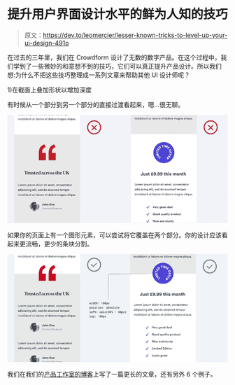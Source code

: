# 提升用户界面设计水平的鲜为人知的技巧

> 原文：<https://dev.to/leomercier/lesser-known-tricks-to-level-up-your-ui-design-491o>

在过去的三年里，我们在 Crowdform 设计了无数的数字产品。在这个过程中，我们学到了一些微妙的和意想不到的技巧，它们可以真正提升产品设计。所以我们想:为什么不把这些技巧整理成一系列文章来帮助其他 UI 设计师呢？

1)在截面上叠加形状以增加深度

有时候从一个部分到另一个部分的直接过渡看起来，嗯…很无聊。

[![example of bad UX](img/95efb8ead9cef5fc749e32df7da2569f.png)](https://res.cloudinary.com/practicaldev/image/fetch/s--p0zb9wEa--/c_limit%2Cf_auto%2Cfl_progressive%2Cq_auto%2Cw_880/https://www.crowdform.co.uk/wp-content/uploads/2019/04/BlogHD1a-1900x931.png)

如果你的页面上有一个图形元素，可以尝试将它覆盖在两个部分。你的设计应该看起来更流畅，更少的条块分割。

[![suggested improvement of UX example](img/bf838dcdb8f19ce2a4478f81cf925b13.png)](https://res.cloudinary.com/practicaldev/image/fetch/s--O8fYthMZ--/c_limit%2Cf_auto%2Cfl_progressive%2Cq_auto%2Cw_880/https://www.crowdform.co.uk/wp-content/uploads/2019/04/BlogHD1b-1900x931.png)

我们在我们的[产品工作室的博客](https://www.crowdform.co.uk/blog/7-lesser-known-tricks-to-level-up-your-ui-design)上写了一篇更长的文章，还有另外 6 个例子。